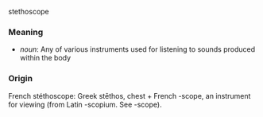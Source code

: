stethoscope
### Meaning
+ _noun_: Any of various instruments used for listening to sounds produced within the body

### Origin

French stéthoscope: Greek stēthos, chest + French -scope, an instrument for viewing (from Latin -scopium. See -scope).

